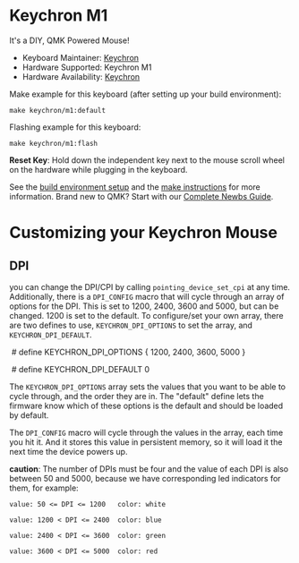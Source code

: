 # Keychron M1

It's a DIY, QMK Powered Mouse!

* Keyboard Maintainer: [Keychron](https://github.com/keychron)
* Hardware Supported: Keychron M1
* Hardware Availability: [Keychron](https://www.keychron.com)

Make example for this keyboard (after setting up your build environment):

    make keychron/m1:default

Flashing example for this keyboard:

    make keychron/m1:flash

**Reset Key**: Hold down the independent key next to the mouse scroll wheel on the hardware while plugging in the keyboard.

See the [build environment setup](https://docs.qmk.fm/#/getting_started_build_tools) and the [make instructions](https://docs.qmk.fm/#/getting_started_make_guide) for more information. Brand new to QMK? Start with our [Complete Newbs Guide](https://docs.qmk.fm/#/newbs).

# Customizing your Keychron Mouse
## DPI
you can change the DPI/CPI by calling `pointing_device_set_cpi` at any time. Additionally, there is a `DPI_CONFIG` macro that will cycle through an array of options for the DPI. This is set to 1200, 2400, 3600 and 5000, but can be changed. 1200 is set to the default.
To configure/set your own array, there are two defines to use, `KEYCHRON_DPI_OPTIONS` to set the array, and `KEYCHRON_DPI_DEFAULT`.

​	\# define KEYCHRON_DPI_OPTIONS { 1200, 2400, 3600, 5000 }

​	# define KEYCHRON_DPI_DEFAULT 0

The `KEYCHRON_DPI_OPTIONS` array sets the values that you want to be able to cycle through, and the order they are in. The "default" define lets the firmware know which of these options is the default and should be loaded by default.

The `DPI_CONFIG` macro will cycle through the values in the array, each time you hit it. And it stores this value in persistent memory, so it will load it the next time the device powers up.

**caution**: The number of DPIs must be four and the value of each DPI is also between 50 and 5000, because we have corresponding led indicators for them, for example:

    value: 50 <= DPI <= 1200   color: white
    
    value: 1200 < DPI <= 2400  color: blue
    
    value: 2400 < DPI <= 3600  color: green
    
    value: 3600 < DPI <= 5000  color: red
